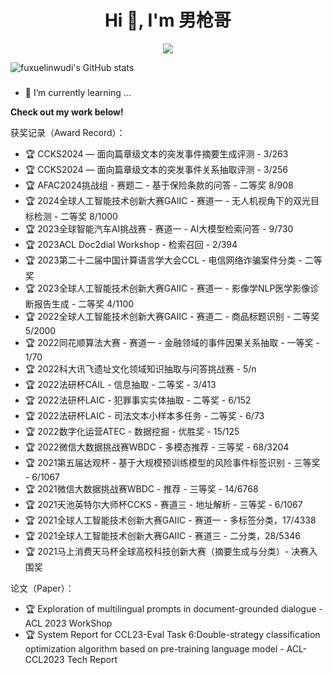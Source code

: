 <h1 align="center">Hi 👋, I'm 男枪哥</h1>

<p align="center"> 
  <img src="https://profile-counter.glitch.me/fuxuelinwudi/count.svg" />
</p>

![fuxuelinwudi's GitHub stats](https://github-readme-stats.vercel.app/api?username=fuxuelinwudi&show_icons=true&theme=aura)
<!--
<img src="https://github-readme-stats.vercel.app/api?username=fuxuelinwudi&show_icons=true&hide_border=true">
-->


###
- 🌱 I’m currently learning ...


<strong>Check out my work below!</strong>



获奖记录（Award Record）：
- 🏆 CCKS2024 — 面向篇章级文本的突发事件摘要生成评测 - 3/263
- 🏆 CCKS2024 — 面向篇章级文本的突发事件关系抽取评测 - 3/256
- 🏆 AFAC2024挑战组 - 赛题二 - 基于保险条款的问答 - 二等奖 8/908
- 🏆 2024全球人工智能技术创新大赛GAIIC - 赛道一 - 无人机视角下的双光目标检测 - 二等奖 8/1000
- 🏆 2023全球智能汽车AI挑战赛 - 赛道一 - AI大模型检索问答 - 9/730
- 🏆 2023ACL Doc2dial Workshop - 检索召回 - 2/394
- 🏆 2023第二十二届中国计算语言学大会CCL - 电信网络诈骗案件分类 - 二等奖
- 🏆 2023全球人工智能技术创新大赛GAIIC - 赛道一 - 影像学NLP医学影像诊断报告生成 - 二等奖 4/1100
- 🏆 2022全球人工智能技术创新大赛GAIIC - 赛道二 - 商品标题识别 - 二等奖 5/2000
- 🏆 2022同花顺算法大赛 - 赛道一 - 金融领域的事件因果关系抽取 - 一等奖 - 1/70
- 🏆 2022科大讯飞遗址文化领域知识抽取与问答挑战赛 - 5/n
- 🏆 2022法研杯CAIL - 信息抽取 - 二等奖 - 3/413
- 🏆 2022法研杯LAIC - 犯罪事实实体抽取 - 二等奖 - 6/152
- 🏆 2022法研杯LAIC - 司法文本小样本多任务 - 二等奖 - 6/73
- 🏆 2022数字化运营ATEC - 数据挖掘 - 优胜奖 - 15/125
- 🏆 2022微信大数据挑战赛WBDC - 多模态推荐 - 三等奖 - 68/3204
- 🏆 2021第五届达观杯 - 基于大规模预训练模型的风险事件标签识别 - 三等奖 - 6/1067
- 🏆 2021微信大数据挑战赛WBDC - 推荐 - 三等奖 - 14/6768
- 🏆 2021天池英特尔大师杯CCKS - 赛道三 - 地址解析 - 三等奖 - 6/1067
- 🏆 2021全球人工智能技术创新大赛GAIIC - 赛道一 - 多标签分类，17/4338
- 🏆 2021全球人工智能技术创新大赛GAIIC - 赛道三 - 二分类，28/5346
- 🏆 2021马上消费天马杯全球高校科技创新大赛（摘要生成与分类）- 决赛入围奖

论文（Paper）：

- 🏆 Exploration of multilingual prompts in document-grounded dialogue - ACL 2023 WorkShop
- 🏆 System Report for CCL23-Eval Task 6:Double-strategy classification optimization algorithm based on pre-training language model - ACL-CCL2023 Tech Report

